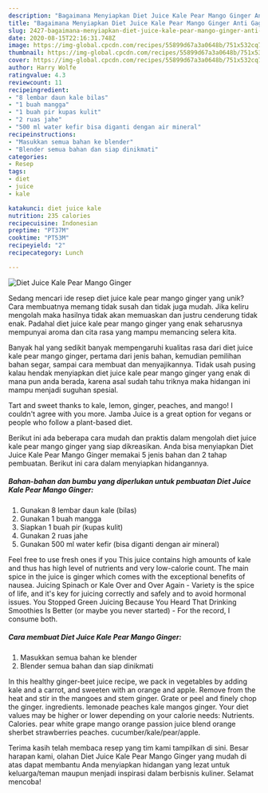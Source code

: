 ```yaml
---
description: "Bagaimana Menyiapkan Diet Juice Kale Pear Mango Ginger Anti Gagal"
title: "Bagaimana Menyiapkan Diet Juice Kale Pear Mango Ginger Anti Gagal"
slug: 2427-bagaimana-menyiapkan-diet-juice-kale-pear-mango-ginger-anti-gagal
date: 2020-08-15T22:16:31.748Z
image: https://img-global.cpcdn.com/recipes/55899d67a3a0648b/751x532cq70/diet-juice-kale-pear-mango-ginger-foto-resep-utama.jpg
thumbnail: https://img-global.cpcdn.com/recipes/55899d67a3a0648b/751x532cq70/diet-juice-kale-pear-mango-ginger-foto-resep-utama.jpg
cover: https://img-global.cpcdn.com/recipes/55899d67a3a0648b/751x532cq70/diet-juice-kale-pear-mango-ginger-foto-resep-utama.jpg
author: Harry Wolfe
ratingvalue: 4.3
reviewcount: 11
recipeingredient:
- "8 lembar daun kale bilas"
- "1 buah mangga"
- "1 buah pir kupas kulit"
- "2 ruas jahe"
- "500 ml water kefir bisa diganti dengan air mineral"
recipeinstructions:
- "Masukkan semua bahan ke blender"
- "Blender semua bahan dan siap dinikmati"
categories:
- Resep
tags:
- diet
- juice
- kale

katakunci: diet juice kale 
nutrition: 235 calories
recipecuisine: Indonesian
preptime: "PT37M"
cooktime: "PT53M"
recipeyield: "2"
recipecategory: Lunch

---
```



![Diet Juice Kale Pear Mango Ginger](https://img-global.cpcdn.com/recipes/55899d67a3a0648b/751x532cq70/diet-juice-kale-pear-mango-ginger-foto-resep-utama.jpg)

Sedang mencari ide resep diet juice kale pear mango ginger yang unik? Cara membuatnya memang tidak susah dan tidak juga mudah. Jika keliru mengolah maka hasilnya tidak akan memuaskan dan justru cenderung tidak enak. Padahal diet juice kale pear mango ginger yang enak seharusnya mempunyai aroma dan cita rasa yang mampu memancing selera kita.

Banyak hal yang sedikit banyak mempengaruhi kualitas rasa dari diet juice kale pear mango ginger, pertama dari jenis bahan, kemudian pemilihan bahan segar, sampai cara membuat dan menyajikannya. Tidak usah pusing kalau hendak menyiapkan diet juice kale pear mango ginger yang enak di mana pun anda berada, karena asal sudah tahu triknya maka hidangan ini mampu menjadi suguhan spesial.

Tart and sweet thanks to kale, lemon, ginger, peaches, and mango! I couldn&#39;t agree with you more. Jamba Juice is a great option for vegans or people who follow a plant-based diet.


Berikut ini ada beberapa cara mudah dan praktis dalam mengolah diet juice kale pear mango ginger yang siap dikreasikan. Anda bisa menyiapkan Diet Juice Kale Pear Mango Ginger memakai 5 jenis bahan dan 2 tahap pembuatan. Berikut ini cara dalam menyiapkan hidangannya.

<!--inarticleads1-->

##### Bahan-bahan dan bumbu yang diperlukan untuk pembuatan Diet Juice Kale Pear Mango Ginger:

1. Gunakan 8 lembar daun kale (bilas)
1. Gunakan 1 buah mangga
1. Siapkan 1 buah pir (kupas kulit)
1. Gunakan 2 ruas jahe
1. Gunakan 500 ml water kefir (bisa diganti dengan air mineral)


Feel free to use fresh ones if you This juice contains high amounts of kale and thus has high level of nutrients and very low-calorie count. The main spice in the juice is ginger which comes with the exceptional benefits of nausea. Juicing Spinach or Kale Over and Over Again - Variety is the spice of life, and it&#39;s key for juicing correctly and safely and to avoid hormonal issues. You Stopped Green Juicing Because You Heard That Drinking Smoothies Is Better (or maybe you never started) - For the record, I consume both. 

<!--inarticleads2-->

##### Cara membuat Diet Juice Kale Pear Mango Ginger:

1. Masukkan semua bahan ke blender
1. Blender semua bahan dan siap dinikmati


In this healthy ginger-beet juice recipe, we pack in vegetables by adding kale and a carrot, and sweeten with an orange and apple. Remove from the heat and stir in the mangoes and stem ginger. Grate or peel and finely chop the ginger. ingredients. lemonade peaches kale mangos ginger. Your diet values may be higher or lower depending on your calorie needs: Nutrients. Calories. pear white grape mango orange passion juice blend orange sherbet strawberries peaches. cucumber/kale/pear/apple. 

Terima kasih telah membaca resep yang tim kami tampilkan di sini. Besar harapan kami, olahan Diet Juice Kale Pear Mango Ginger yang mudah di atas dapat membantu Anda menyiapkan hidangan yang lezat untuk keluarga/teman maupun menjadi inspirasi dalam berbisnis kuliner. Selamat mencoba!
